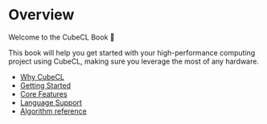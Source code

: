 # Overview

Welcome to the CubeCL Book 👋

This book will help you get started with your high-performance computing project using CubeCL,
making sure you leverage the most of any hardware.

- [Why CubeCL](./motivation.md)
- [Getting Started](./getting-started/summary.md)
- [Core Features](./core-features/summary.md)
- [Language Support](./language-support/summary.md)
- [Algorithm reference](./algorithms/summary.md)
